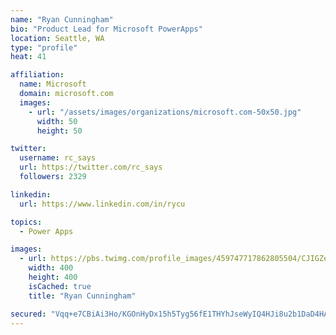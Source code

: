 ```yaml
---
name: "Ryan Cunningham"
bio: "Product Lead for Microsoft PowerApps"
location: Seattle, WA
type: "profile"
heat: 41

affiliation:
  name: Microsoft
  domain: microsoft.com
  images:
    - url: "/assets/images/organizations/microsoft.com-50x50.jpg"
      width: 50
      height: 50

twitter:
  username: rc_says
  url: https://twitter.com/rc_says
  followers: 2329

linkedin:
  url: https://www.linkedin.com/in/rycu

topics:
  - Power Apps

images:
  - url: https://pbs.twimg.com/profile_images/459747717862805504/CJIGZejd_400x400.png
    width: 400
    height: 400
    isCached: true
    title: "Ryan Cunningham"

secured: "Vqq+e7CBiAi3Ho/KGOnHyDx15h5Tyg56fE1THYhJseWyIQ4HJi8u2b1DaD4HAwNCxEkl5JFtYW2QGikC7sudujQLVWfD1KNt5Hlx2lGQ0idXW7hVSGscu6wO/Ubm8SZdoL57qn+I/cCsJPWupd3ptK8pZKpUSmnfNdQqQQ4TV9tlzm2SPhoz0YzSUxLpJlcw0/HXsuBHYl+enA1SzW7Nu7YMhF+QOKSC9GiokpZuom2jCQ8a440yfKRnSo3T6ikJudmGtrAvDN7LNOJuL5tJRish2d9vTP3QdpJ+G0wKKfoy59lSiaxVGRI9OCR5oVlWibR1pReO26xhgqHsFIqHwbGRvRy1JUwCFrcsMJimto0G6H9+YsaURjHKkWuJkKZejq8NOLHHFFKI2uiHexI9UumHjeRQHAi9VtK5df284XA=;P90/aGBqYokb4bSrYcHp8Q=="
---
```


